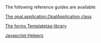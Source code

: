 The following reference guides are available: 

[The opal.application.OpalApplication class](opal_application.md)

[The forms Templatetag library](form_templatetags.md)

[Javascript Helpers](javascript_helpers.md)
